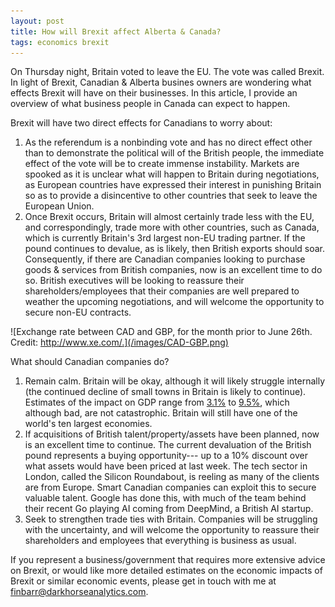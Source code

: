 ```yaml
---
layout: post
title: How will Brexit affect Alberta & Canada?
tags: economics brexit
---
```


On Thursday night, Britain voted to leave the EU. The vote was called Brexit.
In light of Brexit, Canadian & Alberta busines owners are wondering what
effects Brexit will have on their businesses. In this article, I provide an
overview of what business people in Canada can expect to happen. 

Brexit will have two direct effects for Canadians to worry about: 

1. As the referendum is a nonbinding vote and has no direct effect other than to
   demonstrate the political will of the British people, the immediate effect
   of the vote will be to create immense instability. Markets are spooked
   as it is unclear what will happen to Britain during negotiations, as
   European countries have expressed their interest in punishing Britain so as
   to provide a disincentive to other countries that seek to leave the European
   Union.
2. Once Brexit occurs, Britain will almost certainly trade less with the EU,
   and correspondingly, trade more with other countries, such as Canada, which
   is currently Britain's 3rd largest non-EU trading partner. If the pound
   continues to devalue, as is likely, then British exports should soar. 
   Consequently, if there are Canadian companies looking to purchase goods &
   services from British companies, now is an excellent time to do so. British
   executives will be looking to reassure their shareholders/employees that
   their companies are well prepared to weather the upcoming negotiations, and
   will welcome the opportunity to secure non-EU contracts.

![Exchange rate between CAD and GBP, for the month prior to June 26th. Credit: http://www.xe.com/.](/images/CAD-GBP.png) 

What should Canadian companies do?

1. Remain calm. Britain will be okay, although it will likely struggle
   internally (the continued decline of small towns in Britain is likely to
   continue). Estimates of the impact on GDP range from [3.1%][1] to [9.5%][2], which
   although bad, are not catastrophic. Britain will still have one of the
   world's ten largest economies. 
2. If acquisitions of British talent/property/assets have been planned, now is
   an excellent time to continue. The current devaluation of the British pound
   represents a buying opportunity--- up to a 10% discount over what assets
   would have been priced at last week. The tech sector in London, called the
   Silicon Roundabout, is reeling as many of the clients are from Europe. Smart
   Canadian companies can exploit this to secure valuable talent. Google has
   done this, with much of the team behind their recent Go playing AI coming
   from DeepMind, a British AI startup. 
3. Seek to strengthen trade ties with Britain.  Companies will be struggling
   with the uncertainty, and will welcome the opportunity to reassure their
   shareholders and employees that everything is business as usual.

If you represent a business/government that requires more extensive advice on
Brexit, or would like more detailed estimates on the economic impacts of Brexit
or similar economic events, please get in touch with me at
[finbarr@darkhorseanalytics.com](mailto:finbarr@darkhorseanalytics.com).

[1]: http://cep.lse.ac.uk/pubs/download/EA022.pdf
[2]: http://cep.lse.ac.uk/pubs/download/brexit02.pdf
